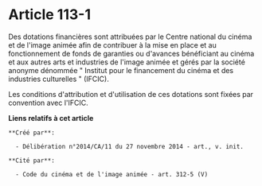 # Article 113-1

Des dotations financières sont attribuées par le Centre national du cinéma et de l'image animée afin de contribuer à la mise
en place et au fonctionnement de fonds de garanties ou d'avances bénéficiant au cinéma et aux autres arts et industries de
l'image animée et gérés par la société anonyme dénommée " Institut pour le financement du cinéma et des industries
culturelles " (IFCIC). 

Les conditions d'attribution et d'utilisation de ces dotations sont fixées par convention avec l'IFCIC.

**Liens relatifs à cet article**

	**Créé par**:

	  - Délibération n°2014/CA/11 du 27 novembre 2014 - art., v. init.

	**Cité par**:

	  - Code du cinéma et de l'image animée - art. 312-5 (V)
